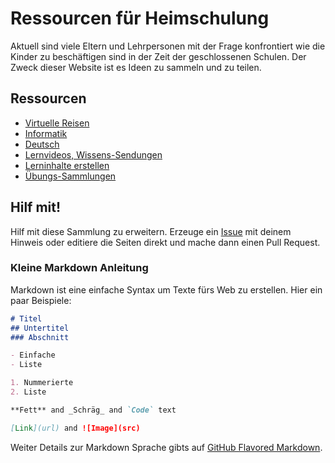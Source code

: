 # Ressourcen für Heimschulung

Aktuell sind viele Eltern und Lehrpersonen mit der Frage konfrontiert wie die Kinder zu beschäftigen sind in der Zeit der geschlossenen Schulen. Der Zweck dieser Website ist es Ideen zu sammeln und zu teilen. 

## Ressourcen

* [Virtuelle Reisen](reisen.md)
* [Informatik](programmieren.md)
* [Deutsch](deutsch.md)
* [Lernvideos, Wissens-Sendungen](videos.md)
* [Lerninhalte erstellen](authoring.md)
* [Übungs-Sammlungen](sammlungen.md)

## Hilf mit!

Hilf mit diese Sammlung zu erweitern. Erzeuge ein [Issue](https://github.com/heimschulung/heimschulung.github.io/issues/new/choose) mit deinem Hinweis oder editiere die Seiten direkt und mache dann einen Pull Request.

### Kleine Markdown Anleitung

Markdown ist eine einfache Syntax um Texte fürs Web zu erstellen. Hier ein paar Beispiele:

```markdown
# Titel
## Untertitel
### Abschnitt

- Einfache
- Liste

1. Nummerierte
2. Liste

**Fett** and _Schräg_ and `Code` text

[Link](url) and ![Image](src)
```

Weiter Details zur Markdown Sprache gibts auf [GitHub Flavored Markdown](https://guides.github.com/features/mastering-markdown/).

